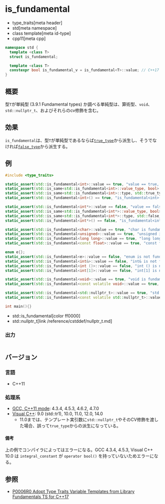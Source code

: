 # is_fundamental
* type_traits[meta header]
* std[meta namespace]
* class template[meta id-type]
* cpp11[meta cpp]

```cpp
namespace std {
  template <class T>
  struct is_fundamental;

  template <class T>
  constexpr bool is_fundamental_v = is_fundamental<T>::value; // C++17
}
```

## 概要
型`T`が単純型 (3.9.1 Fundamental types) か調べる単純型は、算術型、`void`、`std::nullptr_t`、およびそれらのcv修飾を含む。


## 効果
`is_fundamental`は、型`T`が単純型であるならば[`true_type`](true_type.md)から派生し、そうでなければ[`false_type`](true_type.md)から派生する。


## 例
```cpp
#include <type_traits>

static_assert(std::is_fundamental<int>::value == true, "value == true, int is fundamental");
static_assert(std::is_same<std::is_fundamental<int>::value_type, bool>::value, "value_type == bool");
static_assert(std::is_same<std::is_fundamental<int>::type, std::true_type>::value, "type == true_type");
static_assert(std::is_fundamental<int>() == true, "is_fundamental<int>() == true");

static_assert(std::is_fundamental<int*>::value == false, "value == false, int* is not fundamental");
static_assert(std::is_same<std::is_fundamental<int*>::value_type, bool>::value, "value_type == bool");
static_assert(std::is_same<std::is_fundamental<int*>::type, std::false_type>::value, "type == false_type");
static_assert(std::is_fundamental<int*>() == false, "is_fundamental<int*>() == false");

static_assert(std::is_fundamental<char>::value == true, "char is fundamental");
static_assert(std::is_fundamental<unsigned>::value == true, "unsigned is fundamental");
static_assert(std::is_fundamental<long long>::value == true, "long long is fundamental");
static_assert(std::is_fundamental<const float>::value == true, "const float is fundamental");

enum e{};
static_assert(std::is_fundamental<e>::value == false, "enum is not fundamental");
static_assert(std::is_fundamental<int&>::value == false, "int& is not fundamental");
static_assert(std::is_fundamental<int ()>::value == false, "int () is not fundamental");
static_assert(std::is_fundamental<int[1]>::value == false, "int[1] is not fundamental");

static_assert(std::is_fundamental<void>::value == true, "void is fundamental");
static_assert(std::is_fundamental<const volatile void>::value == true, "const volatile void is fundamental");

static_assert(std::is_fundamental<std::nullptr_t>::value == true, "std::nullptr_t is fundamental");
static_assert(std::is_fundamental<const volatile std::nullptr_t>::value == true, "const volatile std::nullptr_t is fundamental");

int main(){}
```
* std::is_fundamental[color ff0000]
* std::nullptr_t[link /reference/cstddef/nullptr_t.md]

### 出力
```
```

## バージョン
### 言語
- C++11

### 処理系
- [GCC, C++11 mode](/implementation.md#gcc): 4.3.4, 4.5.3, 4.6.2, 4.7.0
- [Visual C++](/implementation.md#visual_cpp): 9.0 (std::tr1), 10.0, 11.0, 12.0, 14.0
	- 11.0までは、テンプレート実引数に`std::nullptr_t`やそのCV修飾を渡した場合、誤って`true_type`からの派生になっている。

#### 備考
上の例でコンパイラによってはエラーになる。GCC 4.3.4, 4.5.3, Visual C++ 10.0 は `integral_constant` が `operator bool()` を持っていないためエラーになる。


## 参照
- [P0006R0 Adopt Type Traits Variable Templates from Library Fundamentals TS for C++17](http://www.open-std.org/jtc1/sc22/wg21/docs/papers/2015/p0006r0.html)
